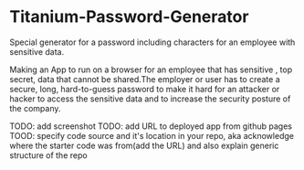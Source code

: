 # Titanium-Password-Generator
Special generator for a password including characters for an employee with sensitive data.

Making an App to run on a browser for an employee that has sensitive , top secret, data that cannot be shared.The employer or user has to create a secure, long, hard-to-guess password to make it hard for an attacker or hacker to access the sensitive data and to increase the security posture of the company.

TODO: add screenshot
TODO: add URL to deployed app from github pages
TOOD: specify code source and it's location in your repo, aka acknowledge where the starter code was from(add the URL) and also explain generic structure of the repo
